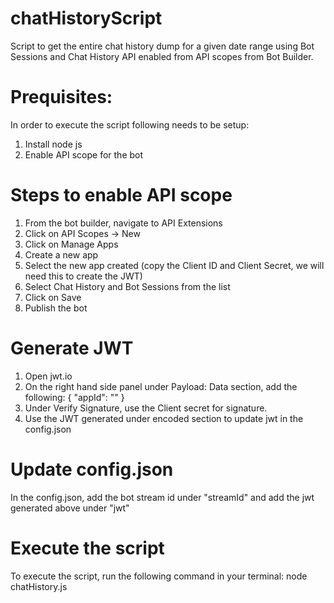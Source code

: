 # chatHistoryScript
Script to get the entire chat history dump for a given date range using Bot Sessions and Chat History API enabled from API scopes from Bot Builder.

# Prequisites:
In order to execute the script following needs to be setup:
1. Install node js
2. Enable API scope for the bot

# Steps to enable API scope
1. From the bot builder, navigate to API Extensions
2. Click on API Scopes -> New
3. Click on Manage Apps
4. Create a new app
5. Select the new app created (copy the Client ID and Client Secret, we will need this to create the JWT)
4. Select Chat History and Bot Sessions from the list
5. Click on Save
6. Publish the bot

# Generate JWT
1. Open jwt.io
2. On the right hand side panel under Payload: Data section, add the following:
  {
  "appId": "<Client ID>"
  }
3. Under Verify Signature, use the Client secret for signature.
4. Use the JWT generated under encoded section to update jwt in the config.json
  
# Update config.json
In the config.json, add the bot stream id under "streamId" and add the jwt generated above under "jwt"

# Execute the script
To execute the script, run the following command in your terminal: node chatHistory.js

